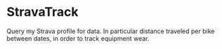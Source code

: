 # StravaTrack
Query my Strava profile for data. In particular distance traveled per bike between dates, in order to track equipment wear.
